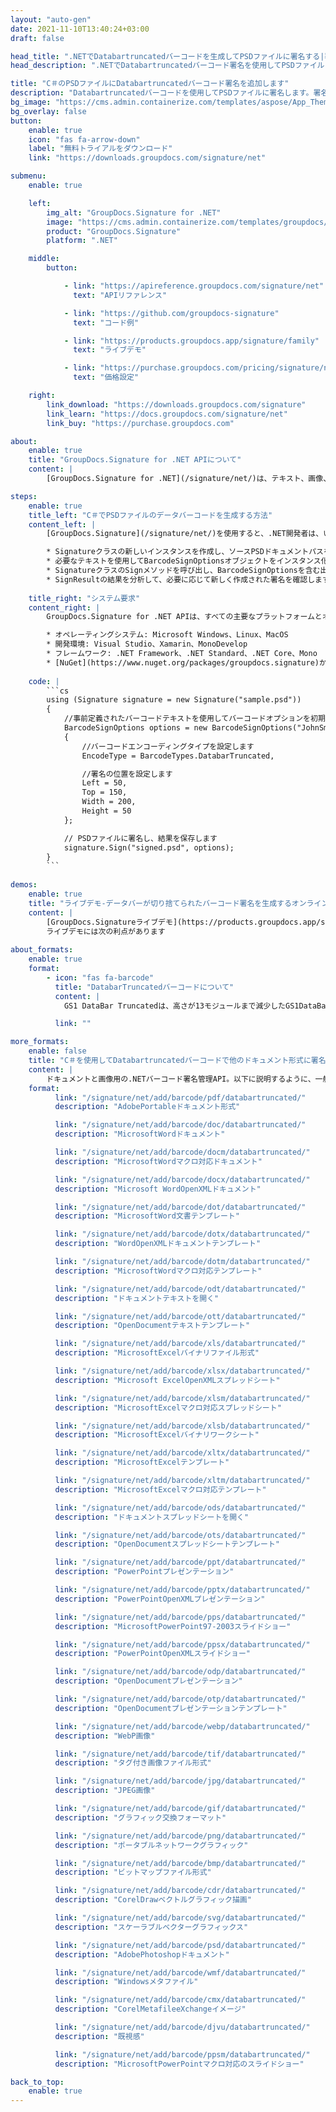 ```yaml
---
layout: "auto-gen"
date: 2021-11-10T13:40:24+03:00
draft: false

head_title: ".NETでDatabartruncatedバーコードを生成してPSDファイルに署名する|署名文書"
head_description: ".NETでDatabartruncatedバーコード署名を使用してPSDファイルに署名する-人気のあるビジネスドキュメントや画像ファイル形式にバーコードを追加する."

title: "C＃のPSDファイルにDatabartruncatedバーコード署名を追加します"
description: "Databartruncatedバーコードを使用してPSDファイルに署名します。署名プロパティを操作し、ニーズに合ったドキュメント内で高度な署名オプションを設定します."
bg_image: "https://cms.admin.containerize.com/templates/aspose/App_Themes/V3/images/bg/header1.png"
bg_overlay: false
button:
    enable: true
    icon: "fas fa-arrow-down"
    label: "無料トライアルをダウンロード"
    link: "https://downloads.groupdocs.com/signature/net"

submenu:
    enable: true

    left:
        img_alt: "GroupDocs.Signature for .NET"
        image: "https://cms.admin.containerize.com/templates/groupdocs/images/product-logos/90x90-noborder/groupdocs-signature-net.png"
        product: "GroupDocs.Signature"
        platform: ".NET"

    middle:
        button:

            - link: "https://apireference.groupdocs.com/signature/net"
              text: "APIリファレンス"

            - link: "https://github.com/groupdocs-signature"
              text: "コード例"

            - link: "https://products.groupdocs.app/signature/family"
              text: "ライブデモ"

            - link: "https://purchase.groupdocs.com/pricing/signature/net"
              text: "価格設定"

    right:
        link_download: "https://downloads.groupdocs.com/signature"
        link_learn: "https://docs.groupdocs.com/signature/net"
        link_buy: "https://purchase.groupdocs.com"

about:
    enable: true
    title: "GroupDocs.Signature for .NET APIについて"
    content: |
        [GroupDocs.Signature for .NET](/signature/net/)は、テキスト、画像、バーコード、スタンプ、フォームフィールド、QRコード、メタデータなどのさまざまな署名タイプを使用してデジタルドキュメントに電子署名するネイティブ.NETAPIです。ユーザーは、PDF、Microsoft Word、Excelワークシート、PowerPointプレゼンテーション、Adobe Photoshop、メタファイル、および画像ファイル形式内のデジタル署名を追加、編集、検証、削除、および検索でき、必要に応じて署名プロパティをカスタマイズするための追加サポートがあります。

steps:
    enable: true
    title_left: "C＃でPSDファイルのデータバーコードを生成する方法"
    content_left: |
        [GroupDocs.Signature](/signature/net/)を使用すると、.NET開発者は、いくつかの簡単な手順を実行することで、アプリケーション内のPSDファイルにDatabartruncatedバーコードを簡単に追加できます。

        * Signatureクラスの新しいインスタンスを作成し、ソースPSDドキュメントパスをコンストラクターパラメーターとして渡します。
        * 必要なテキストを使用してBarcodeSignOptionsオブジェクトをインスタンス化し、EncodeTypeプロパティをDatabarTruncatedに設定します。
        * SignatureクラスのSignメソッドを呼び出し、BarcodeSignOptionsを含む出力PSDファイル名を渡します。
        * SignResultの結果を分析して、必要に応じて新しく作成された署名を確認します。
        
    title_right: "システム要求"
    content_right: |
        GroupDocs.Signature for .NET APIは、すべての主要なプラットフォームとオペレーティングシステムでサポートされています。以下のコードを実行する前に、システムに次の前提条件がインストールされていることを確認してください。

        * オペレーティングシステム: Microsoft Windows、Linux、MacOS
        * 開発環境: Visual Studio、Xamarin、MonoDevelop
        * フレームワーク: .NET Framework、.NET Standard、.NET Core、Mono
        * [NuGet](https://www.nuget.org/packages/groupdocs.signature)からGroupDocs.Signaturefor.NETの最新バージョンをダウンロードします
        
    code: |
        ```cs
        using (Signature signature = new Signature("sample.psd"))
        {
            //事前定義されたバーコードテキストを使用してバーコードオプションを初期化します
            BarcodeSignOptions options = new BarcodeSignOptions("JohnSmith")
            {
                //バーコードエンコーディングタイプを設定します
                EncodeType = BarcodeTypes.DatabarTruncated,

                //署名の位置を設定します
                Left = 50,
                Top = 150,
                Width = 200,
                Height = 50
            };

            // PSDファイルに署名し、結果を保存します 
            signature.Sign("signed.psd", options);
        }
        ```
        
demos:
    enable: true
    title: "ライブデモ-データバーが切り捨てられたバーコード署名を生成するオンラインアプリ"
    content: |
        [GroupDocs.Signatureライブデモ](https://products.groupdocs.app/signature/family)サイトにアクセスして、DatabartruncatedバーコードをPSDファイルに今すぐ追加してください。  
        ライブデモには次の利点があります
        
about_formats:
    enable: true
    format:
        - icon: "fas fa-barcode"
          title: "DatabarTruncatedバーコードについて"
          content: |
            GS1 DataBar Truncatedは、高さが13モジュールまで減少したGS1DataBar全方向性シンボルです。結果として、このシンボルは全方向に正確に読み取ることができません。

          link: ""

more_formats:
    enable: false
    title: "C＃を使用してDatabartruncatedバーコードで他のドキュメント形式に署名する"
    content: |
        ドキュメントと画像用の.NETバーコード署名管理API。以下に説明するように、一般的なファイル形式のいくつかにバーコード署名を追加します。
    format: 
          link: "/signature/net/add/barcode/pdf/databartruncated/"
          description: "AdobePortableドキュメント形式"

          link: "/signature/net/add/barcode/doc/databartruncated/"
          description: "MicrosoftWordドキュメント"

          link: "/signature/net/add/barcode/docm/databartruncated/"
          description: "MicrosoftWordマクロ対応ドキュメント"

          link: "/signature/net/add/barcode/docx/databartruncated/"
          description: "Microsoft WordOpenXMLドキュメント"

          link: "/signature/net/add/barcode/dot/databartruncated/"
          description: "MicrosoftWord文書テンプレート"

          link: "/signature/net/add/barcode/dotx/databartruncated/"
          description: "WordOpenXMLドキュメントテンプレート"

          link: "/signature/net/add/barcode/dotm/databartruncated/"
          description: "MicrosoftWordマクロ対応テンプレート"       

          link: "/signature/net/add/barcode/odt/databartruncated/"
          description: "ドキュメントテキストを開く"

          link: "/signature/net/add/barcode/ott/databartruncated/"
          description: "OpenDocumentテキストテンプレート"

          link: "/signature/net/add/barcode/xls/databartruncated/"
          description: "MicrosoftExcelバイナリファイル形式"

          link: "/signature/net/add/barcode/xlsx/databartruncated/"
          description: "Microsoft ExcelOpenXMLスプレッドシート"

          link: "/signature/net/add/barcode/xlsm/databartruncated/"
          description: "MicrosoftExcelマクロ対応スプレッドシート"

          link: "/signature/net/add/barcode/xlsb/databartruncated/"
          description: "MicrosoftExcelバイナリワークシート"

          link: "/signature/net/add/barcode/xltx/databartruncated/"
          description: "MicrosoftExcelテンプレート"

          link: "/signature/net/add/barcode/xltm/databartruncated/"
          description: "MicrosoftExcelマクロ対応テンプレート"

          link: "/signature/net/add/barcode/ods/databartruncated/"
          description: "ドキュメントスプレッドシートを開く"

          link: "/signature/net/add/barcode/ots/databartruncated/"
          description: "OpenDocumentスプレッドシートテンプレート"

          link: "/signature/net/add/barcode/ppt/databartruncated/"
          description: "PowerPointプレゼンテーション"

          link: "/signature/net/add/barcode/pptx/databartruncated/"
          description: "PowerPointOpenXMLプレゼンテーション"

          link: "/signature/net/add/barcode/pps/databartruncated/"
          description: "MicrosoftPowerPoint97-2003スライドショー"

          link: "/signature/net/add/barcode/ppsx/databartruncated/"
          description: "PowerPointOpenXMLスライドショー"                              

          link: "/signature/net/add/barcode/odp/databartruncated/"
          description: "OpenDocumentプレゼンテーション"

          link: "/signature/net/add/barcode/otp/databartruncated/"
          description: "OpenDocumentプレゼンテーションテンプレート"

          link: "/signature/net/add/barcode/webp/databartruncated/"
          description: "WebP画像"

          link: "/signature/net/add/barcode/tif/databartruncated/"
          description: "タグ付き画像ファイル形式"

          link: "/signature/net/add/barcode/jpg/databartruncated/"
          description: "JPEG画像"

          link: "/signature/net/add/barcode/gif/databartruncated/"
          description: "グラフィック交換フォーマット"

          link: "/signature/net/add/barcode/png/databartruncated/"
          description: "ポータブルネットワークグラフィック"

          link: "/signature/net/add/barcode/bmp/databartruncated/"
          description: "ビットマップファイル形式"

          link: "/signature/net/add/barcode/cdr/databartruncated/"
          description: "CorelDrawベクトルグラフィック描画"

          link: "/signature/net/add/barcode/svg/databartruncated/"
          description: "スケーラブルベクターグラフィックス"

          link: "/signature/net/add/barcode/psd/databartruncated/"
          description: "AdobePhotoshopドキュメント"

          link: "/signature/net/add/barcode/wmf/databartruncated/"
          description: "Windowsメタファイル"        

          link: "/signature/net/add/barcode/cmx/databartruncated/"
          description: "CorelMetafileeXchangeイメージ"

          link: "/signature/net/add/barcode/djvu/databartruncated/"
          description: "既視感"

          link: "/signature/net/add/barcode/ppsm/databartruncated/"
          description: "MicrosoftPowerPointマクロ対応のスライドショー"

back_to_top:
    enable: true
---
```

